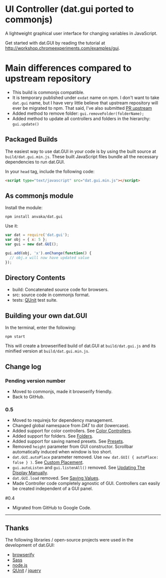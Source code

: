 # UI Controller (dat.gui ported to commonjs)

A lightweight graphical user interface for changing variables in JavaScript.

Get started with dat.GUI by reading the tutorial at http://workshop.chromeexperiments.com/examples/gui.

# Main differences compared to upstream repository

* This build is commonjs compatible.
* It is temporary published under `exdat` name on npm. I don't want to take
`dat.gui` name, but I have very little believe that upstream repository will ever
be migrated to npm. That said, I've also submitted [PR upstream](https://github.com/dataarts/dat.gui/pull/71)
* Added method to remove folder: `gui.removeFolder(folderName);`
* Added method to update all controllers and folders in the hierarchy: `gui.update()`

## Packaged Builds

The easiest way to use dat.GUI in your code is by using the built source at `build/dat.gui.min.js`. These built JavaScript files bundle all the necessary dependencies to run dat.GUI.

In your `head` tag, include the following code:

``` html
<script type="text/javascript" src="dat.gui.min.js"></script>
```

## As commonjs module

Install the module:

```
npm install anvaka/dat.gui
```

Use it:

``` js
var dat = require('dat.gui');
var obj = { x: 5 };
var gui = new dat.GUI();

gui.add(obj, 'x').onChange(function() {
  // obj.x will now have updated value
});
```

## Directory Contents

 * build: Concatenated source code for browsers.
 * src: source code in commonjs format.
 * tests: [QUnit](https://github.com/jquery/qunit) test suite.

## Building your own dat.GUI

In the terminal, enter the following:

```
npm start
```

This will create a browserified build of dat.GUI at `build/dat.gui.js` and its
minified version at `build/dat.gui.min.js`.

## Change log

### Pending version number
 * Moved to commonjs, made it browserify friendly.
 * Back to GitHub.

### 0.5
 * Moved to requirejs for dependency management.
 * Changed global namespace from *DAT* to *dat* (lowercase).
 * Added support for color controllers. See [Color Controllers](http://workshop.chromeexperiments.com/examples/gui/#4--Color-Controllers).
 * Added support for folders. See [Folders](http://workshop.chromeexperiments.com/examples/gui/#3--Folders).
 * Added support for saving named presets.  See [Presets](http://workshop.chromeexperiments.com/examples/gui/examples/gui/#6--Presets).
 * Removed `height` parameter from GUI constructor. Scrollbar automatically induced when window is too short.
 * `dat.GUI.autoPlace` parameter removed. Use `new dat.GUI( { autoPlace: false } )`. See [Custom Placement](http://workshop.chromeexperiments.com/examples/gui/#9--Custom-Placement).
 * `gui.autoListen` and `gui.listenAll()` removed. See [Updating The Display Manually](http://workshop.chromeexperiments.com/examples/gui/#11--Updating-the-Display-Manually).
 * `dat.GUI.load` removed. See [Saving Values](http://workshop.chromeexperiments.com/examples/gui/#5--Saving-Values).
 * Made Controller code completely agnostic of GUI. Controllers can easily be created independent of a GUI panel.


#0.4

 * Migrated from GitHub to Google Code.

----

## Thanks
The following libraries / open-source projects were used in the development of dat.GUI:

 * [browserify](http://browserify.org/)
 * [Sass](http://sass-lang.com/)
 * [node.js](http://nodejs.org/)
 * [QUnit](https://github.com/jquery/qunit) / [jquery](http://jquery.com/)
